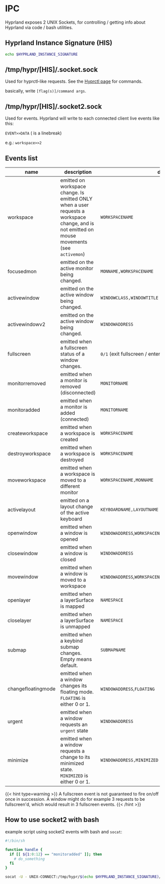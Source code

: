 # IPC

Hyprland exposes 2 UNIX Sockets, for controlling / getting info about Hyprland via code / bash utilities.

## Hyprland Instance Signature (HIS)

```sh
echo $HYPRLAND_INSTANCE_SIGNATURE
```

## /tmp/hypr/\[HIS]/.socket.sock

Used for hyprctl-like requests. See the [Hyprctl page](pages/Configuring/Using-hyprctl/) for commands.

basically, write `[flag(s)]/command args`.

## /tmp/hypr/\[HIS]/.socket2.sock

Used for events. Hyprland will write to each connected client live events like this:

`EVENT>>DATA` ( is a linebreak)

e.g.: `workspace>>2`

## Events list

| name               | description                                                                                                                                   | data                                                        |
| ------------------ | --------------------------------------------------------------------------------------------------------------------------------------------- | ----------------------------------------------------------- |
| workspace          | emitted on workspace change. Is emitted ONLY when a user requests a workspace change, and is not emitted on mouse movements (see `activemon`) | `WORKSPACENAME`                                             |
| focusedmon         | emitted on the active monitor being changed.                                                                                                  | `MONNAME,WORKSPACENAME`                                     |
| activewindow       | emitted on the active window being changed.                                                                                                   | `WINDOWCLASS,WINDOWTITLE`                                   |
| activewindowv2     | emitted on the active window being changed.                                                                                                   | `WINDOWADDRESS`                                             |
| fullscreen         | emitted when a fullscreen status of a window changes.                                                                                         | `0/1` (exit fullscreen / enter fullscreen)                  |
| monitorremoved     | emitted when a monitor is removed (disconnected)                                                                                              | `MONITORNAME`                                               |
| monitoradded       | emitted when a monitor is added (connected)                                                                                                   | `MONITORNAME`                                               |
| createworkspace    | emitted when a workspace is created                                                                                                           | `WORKSPACENAME`                                             |
| destroyworkspace   | emitted when a workspace is destroyed                                                                                                         | `WORKSPACENAME`                                             |
| moveworkspace      | emitted when a workspace is moved to a different monitor                                                                                      | `WORKSPACENAME,MONNAME`                                     |
| activelayout       | emitted on a layout change of the active keyboard                                                                                             | `KEYBOARDNAME,LAYOUTNAME`                                   |
| openwindow         | emitted when a window is opened                                                                                                               | `WINDOWADDRESS`,`WORKSPACENAME`,`WINDOWCLASS`,`WINDOWTITLE` |
| closewindow        | emitted when a window is closed                                                                                                               | `WINDOWADDRESS`                                             |
| movewindow         | emitted when a window is moved to a workspace                                                                                                 | `WINDOWADDRESS`,`WORKSPACENAME`                             |
| openlayer          | emitted when a layerSurface is mapped                                                                                                         | `NAMESPACE`                                                 |
| closelayer         | emitted when a layerSurface is unmapped                                                                                                       | `NAMESPACE`                                                 |
| submap             | emitted when a keybind submap changes. Empty means default.                                                                                   | `SUBMAPNAME`                                                |
| changefloatingmode | emitted when a window changes its floating mode. `FLOATING` is either 0 or 1.                                                                 | `WINDOWADDRESS`,`FLOATING`                                  |
| urgent             | emitted when a window requests an `urgent` state                                                                                              | `WINDOWADDRESS`                                             |
| minimize           | emitted when a window requests a change to its minimized state. `MINIMIZED` is either 0 or 1.                                                 | `WINDOWADDRESS,MINIMIZED`                                   |

\{{< hint type=warning >\}} A fullscreen event is not guaranteed to fire on/off once in succession. A window might do for example 3 requests to be fullscreen'd, which would result in 3 fullscreen events. \{{< /hint >\}}

## How to use socket2 with bash

example script using socket2 events with bash and `socat`:

```sh
#!/bin/sh

function handle {
  if [[ ${1:0:12} == "monitoradded" ]]; then
    # do_something
  fi
}

socat -U - UNIX-CONNECT:/tmp/hypr/$(echo $HYPRLAND_INSTANCE_SIGNATURE)/.socket2.sock | while read line; do handle $line; done
```
